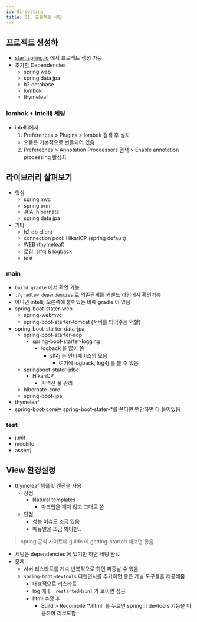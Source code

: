 ```yaml
---
id: 01-setting
title: 01. 프로젝트 세팅
---
```



## 프로젝트 생성하

- [start.spring.io](https://start.spring.io/) 에서 프로젝트 생성 가능
- 추가할 Dependencies
  - spring web
  - spring data jpa
  - h2 database
  - lombok
  - thymeleaf


### lombok + intellij 세팅

- intellij에서
  1. Preferences > Plugins > lombok 검색 후 설치
    - 요즘은 기본적으로 번들되어 있음
  2. Preferecnes > Annotation Proccessors 검색 > Enable annotation processing 활성화


## 라이브러리 살펴보기

- 핵심
  - spring mvc
  - spring orm
  - JPA, hibernate
  - spring data jpa
- 기타
  - h2 db client
  - connection pool: HikariCP (spring default)
  - WEB (thymeleaf)
  - 로깅: slf4j & logback
  - test

### main

- `build.gradle` 에서 확인 가능
- `./gradlew dependencies` 로 의존관계를 커맨드 라인에서 확인가능
- 아니면 intellij 오른쪽에 붙어있는 바에 gradle 이 있음
- spring-boot-stater-web
  - spring-webmvc
  - spring-boot-starter-tomcat (서버를 띄어주는 역할)
- spring-boot-starter-data-jpa
  - spring-boot-starter-aop
    - spring-boot-starter-logging
      - logback 을 많이 씀
        - slf4j 는 인터페이스의 모음
          - 여기에 logback, log4j 를 볼 수 있음
  - springboot-stater-jdbc
    - HikariCP
      - 커넥션 풀 관리
  - hibernate-core
  - spring-boot-jpa
- thymeleaf
- spring-boot-core는 spring-boot-stater-*를 쓴다면 왠만하면 다 들어있음

### test

- junit
- mockito
- assertj


## View 환경설정

- thymeleaf 템플릿 엔진을 사용
  - 장점
    - Natural templates
      - 마크업을 깨지 않고 그대로 씀
  - 단점
    - 성능 이슈도 조금 있음
    - 매뉴얼을 조금 봐야함..

> spring 공식 사이트에 guide 에 getting-started 해보면 좋음

- 세팅은 dependencies 에 있기만 하면 세팅 완료
- 문제
  - 서버 리스타트를 계속 반복적으로 하면 짜증날 수 있음
  - `spring-boot-devtools` 디펜던시를 추가하면 좋은 개발 도구들을 제공해줌
    - 대표적으로 리스타트
    - log 에 `[  restartedMain]` 가 보이면 성공
    - html 수정 후
      - Build > Recompile '*.html' 를 누르면 spring이 devtools 기능을 이용하여 리로드함
